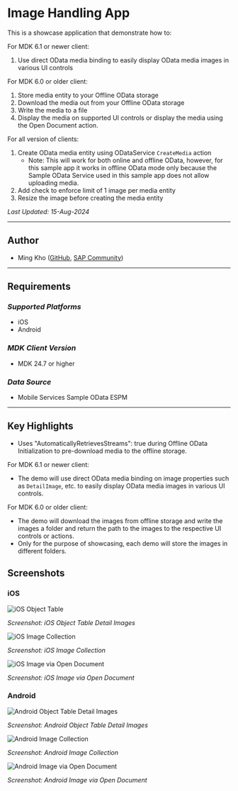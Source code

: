 # Image Handling App

This is a showcase application that demonstrate how to:

For MDK 6.1 or newer client:

1. Use direct OData media binding to easily display OData media images in various UI controls

For MDK 6.0 or older client:

1. Store media entity to your Offline OData storage
2. Download the media out from your Offline OData storage
3. Write the media to a file
4. Display the media on supported UI controls or display the media using the Open Document action.

For all version of clients:

1. Create OData media entity using ODataService `CreateMedia` action
   * Note: This will work for both online and offline OData, however, for this sample app it works in offline OData mode only because the Sample OData Service used in this sample app does not allow uploading media.
2. Add check to enforce limit of 1 image per media entity
3. Resize the image before creating the media entity

*Last Updated: 15-Aug-2024*

***

## Author

* Ming Kho ([GitHub](https://github.com/mingkho), [SAP Community](https://people.sap.com/ming.kho))

***

## Requirements

### *Supported Platforms*

* iOS
* Android

### *MDK Client Version*

* MDK 24.7 or higher

### *Data Source*

* Mobile Services Sample OData ESPM

***

## Key Highlights

* Uses "AutomaticallyRetrievesStreams": true during Offline OData Initialization to pre-download media to the offline storage.

For MDK 6.1 or newer client:

* The demo will use direct OData media binding on image properties such as `DetailImage`, etc. to easily display OData media images in various UI controls.

For MDK 6.0 or older client:

* The demo will download the images from offline storage and write the images a folder and return the path to the images to the respective UI controls or actions.
* Only for the purpose of showcasing, each demo will store the images in different folders.

## Screenshots

### iOS

![iOS Object Table](./Screenshots/iOS1.png)

*Screenshot: iOS Object Table Detail Images*

![iOS Image Collection](./Screenshots/iOS2.png)

*Screenshot: iOS Image Collection*

![iOS Image via Open Document](./Screenshots/iOS3.png)

*Screenshot: iOS Image via Open Document*

### Android

![Android Object Table Detail Images](./Screenshots/Android1.png)

*Screenshot: Android Object Table Detail Images*

![Android Image Collection](./Screenshots/Android2.png)

*Screenshot: Android Image Collection*

![Android Image via Open Document](./Screenshots/Android3.png)

*Screenshot: Android Image via Open Document*

